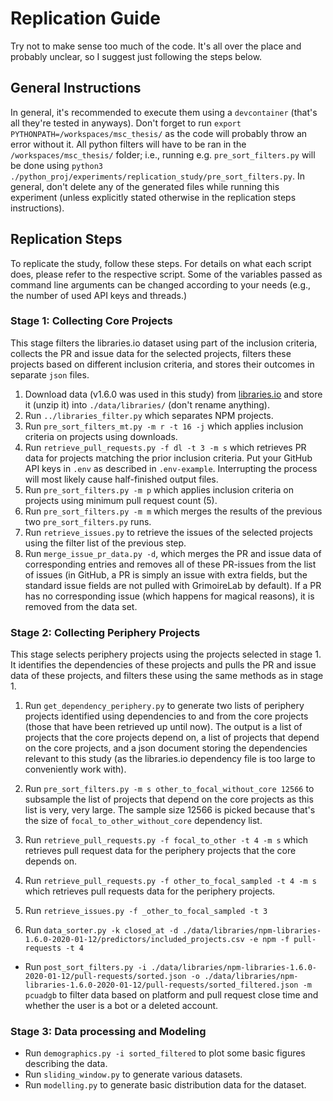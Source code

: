 
# Replication Guide

Try not to make sense too much of the code. 
It's all over the place and probably unclear, so I suggest just following the steps below.

## General Instructions
In general, it's recommended to execute them using a ``devcontainer`` (that's all they're tested in anyways).
Don't forget to run ``export PYTHONPATH=/workspaces/msc_thesis/`` as the code will probably throw an error without it.
All python filters will have to be ran in the ``/workspaces/msc_thesis/`` folder; i.e., running e.g. ``pre_sort_filters.py`` will be done using ``python3 ./python_proj/experiments/replication_study/pre_sort_filters.py``.
In general, don't delete any of the generated files while running this experiment (unless explicitly stated otherwise in the replication steps instructions).

## Replication Steps

To replicate the study, follow these steps.
For details on what each script does, please refer to the respective script.
Some of the variables passed as command line arguments can be changed according to your needs (e.g., the number of used API keys and threads.)

### Stage 1: Collecting Core Projects

This stage filters the libraries.io dataset using part of the inclusion criteria, collects the PR and issue data for the selected projects, filters these projects based on different inclusion criteria, and stores their outcomes in separate ``json`` files.

1. Download data (v1.6.0 was used in this study) from [libraries.io](libraries.io/data) and store it (unzip it) into ``./data/libraries/`` (don't rename anything).
2. Run ``../libraries_filter.py`` which separates NPM projects.
3. Run ``pre_sort_filters_mt.py -m r -t 16 -j`` which applies inclusion criteria on projects using downloads.
4. Run ``retrieve_pull_requests.py -f dl -t 3 -m s`` which retrieves PR data for projects matching the prior inclusion criteria. Put your GitHub API keys in ``.env`` as described in ``.env-example``. Interrupting the process will most likely cause half-finished output files.
5. Run ``pre_sort_filters.py -m p`` which applies inclusion criteria on projects using minimum pull request count (5).
6. Run ``pre_sort_filters.py -m m`` which merges the results of the previous two ``pre_sort_filters.py`` runs.
7. Run ``retrieve_issues.py`` to retrieve the issues of the selected projects using the filter list of the previous step.
8. Run ``merge_issue_pr_data.py -d``, which merges the PR and issue data of corresponding entries and removes all of these PR-issues from the list of issues (in GitHub, a PR is simply an issue with extra fields, but the standard issue fields are not pulled with GrimoireLab by default). If a PR has no corresponding issue (which happens for magical reasons), it is removed from the data set.

### Stage 2: Collecting Periphery Projects

This stage selects periphery projects using the projects selected in stage 1.
It identifies the dependencies of these projects and pulls the PR and issue data of these projects, and filters these using the same methods as in stage 1.

1. Run ``get_dependency_periphery.py`` to generate two lists of periphery projects identified using dependencies to and from the core projects (those that have been retrieved up until now).
  The output is a list of projects that the core projects depend on, a list of projects that depend on the core projects, and a json document storing the dependencies relevant to this study (as the libraries.io dependency file is too large to conveniently work with).
2. Run ``pre_sort_filters.py -m s other_to_focal_without_core 12566`` to subsample the list of projects that depend on the core projects as this list is very, very large. The sample size 12566 is picked because that's the size of ``focal_to_other_without_core`` dependency list.
3. Run ``retrieve_pull_requests.py -f focal_to_other -t 4 -m s`` which retrieves pull request data for the periphery projects that the core depends on.
4. Run ``retrieve_pull_requests.py -f other_to_focal_sampled -t 4 -m s`` which retrieves pull requests data for the periphery projects.
5. Run ``retrieve_issues.py -f _other_to_focal_sampled -t 3``

5. Run ``data_sorter.py -k closed_at -d ./data/libraries/npm-libraries-1.6.0-2020-01-12/predictors/included_projects.csv -e npm -f pull-requests -t 4``
- Run ``post_sort_filters.py -i ./data/libraries/npm-libraries-1.6.0-2020-01-12/pull-requests/sorted.json -o ./data/libraries/npm-libraries-1.6.0-2020-01-12/pull-requests/sorted_filtered.json -m pcuadgb`` to filter data based on platform and pull request close time and whether the user is a bot or a deleted account.

### Stage 3: Data processing and Modeling

- Run ``demographics.py -i sorted_filtered`` to plot some basic figures describing the data.
- Run ``sliding_window.py`` to generate various datasets.
- Run ``modelling.py`` to generate basic distribution data for the dataset.
